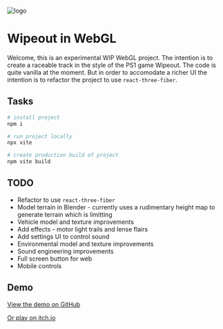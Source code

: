 ![logo](https://github.com/sebsowter/wipeout/assets/7384630/698b7b05-3809-49e9-badf-d665e1db4f6d)

# Wipeout in WebGL

Welcome, this is an experimental WIP WebGL project. The intention is to create a raceable track in the style of the PS1 game Wipeout. The code is quite vanilla at the moment. But in order to accomodate a richer UI the intention is to refactor the project to use `react-three-fiber`.

## Tasks

```bash
# install project
npm i

# run project locally
npx vite

# create production build of project
npm vite build
```

## TODO

- Refactor to use `react-three-fiber`
- Model terrain in Blender - currently uses a rudimentary height map to generate terrain which is limitting
- Vehicle model and texture improvements
- Add effects - motor light trails and lense flairs
- Add settings UI to control sound
- Environmental model and texture improvements
- Sound engineering improvements
- Full screen button for web
- Mobile controls

## Demo

[View the demo on GitHub](https://sebsowter.github.io/wipeout/)

[Or play on itch.io](https://calabi.itch.io/antigravity?secret=MqnRPz7h3nEsAqRaEp9YNyXhfXo)
